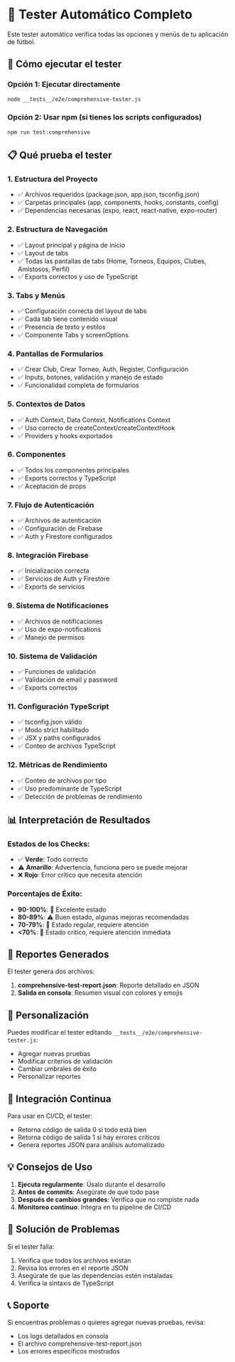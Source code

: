 # 🧪 Tester Automático Completo

Este tester automático verifica todas las opciones y menús de tu aplicación de fútbol.

## 🚀 Cómo ejecutar el tester

### Opción 1: Ejecutar directamente
```bash
node __tests__/e2e/comprehensive-tester.js
```

### Opción 2: Usar npm (si tienes los scripts configurados)
```bash
npm run test:comprehensive
```

## 📋 Qué prueba el tester

### 1. **Estructura del Proyecto**
- ✅ Archivos requeridos (package.json, app.json, tsconfig.json)
- ✅ Carpetas principales (app, components, hooks, constants, config)
- ✅ Dependencias necesarias (expo, react, react-native, expo-router)

### 2. **Estructura de Navegación**
- ✅ Layout principal y página de inicio
- ✅ Layout de tabs
- ✅ Todas las pantallas de tabs (Home, Torneos, Equipos, Clubes, Amistosos, Perfil)
- ✅ Exports correctos y uso de TypeScript

### 3. **Tabs y Menús**
- ✅ Configuración correcta del layout de tabs
- ✅ Cada tab tiene contenido visual
- ✅ Presencia de texto y estilos
- ✅ Componente Tabs y screenOptions

### 4. **Pantallas de Formularios**
- ✅ Crear Club, Crear Torneo, Auth, Register, Configuración
- ✅ Inputs, botones, validación y manejo de estado
- ✅ Funcionalidad completa de formularios

### 5. **Contextos de Datos**
- ✅ Auth Context, Data Context, Notifications Context
- ✅ Uso correcto de createContext/createContextHook
- ✅ Providers y hooks exportados

### 6. **Componentes**
- ✅ Todos los componentes principales
- ✅ Exports correctos y TypeScript
- ✅ Aceptación de props

### 7. **Flujo de Autenticación**
- ✅ Archivos de autenticación
- ✅ Configuración de Firebase
- ✅ Auth y Firestore configurados

### 8. **Integración Firebase**
- ✅ Inicialización correcta
- ✅ Servicios de Auth y Firestore
- ✅ Exports de servicios

### 9. **Sistema de Notificaciones**
- ✅ Archivos de notificaciones
- ✅ Uso de expo-notifications
- ✅ Manejo de permisos

### 10. **Sistema de Validación**
- ✅ Funciones de validación
- ✅ Validación de email y password
- ✅ Exports correctos

### 11. **Configuración TypeScript**
- ✅ tsconfig.json válido
- ✅ Modo strict habilitado
- ✅ JSX y paths configurados
- ✅ Conteo de archivos TypeScript

### 12. **Métricas de Rendimiento**
- ✅ Conteo de archivos por tipo
- ✅ Uso predominante de TypeScript
- ✅ Detección de problemas de rendimiento

## 📊 Interpretación de Resultados

### Estados de los Checks:
- ✅ **Verde**: Todo correcto
- ⚠️ **Amarillo**: Advertencia, funciona pero se puede mejorar
- ❌ **Rojo**: Error crítico que necesita atención

### Porcentajes de Éxito:
- **90-100%**: 🎉 Excelente estado
- **80-89%**: ⚠️ Buen estado, algunas mejoras recomendadas
- **70-79%**: 🔧 Estado regular, requiere atención
- **<70%**: 🚨 Estado crítico, requiere atención inmediata

## 📄 Reportes Generados

El tester genera dos archivos:

1. **comprehensive-test-report.json**: Reporte detallado en JSON
2. **Salida en consola**: Resumen visual con colores y emojis

## 🔧 Personalización

Puedes modificar el tester editando `__tests__/e2e/comprehensive-tester.js`:

- Agregar nuevas pruebas
- Modificar criterios de validación
- Cambiar umbrales de éxito
- Personalizar reportes

## 🚀 Integración Continua

Para usar en CI/CD, el tester:
- Retorna código de salida 0 si todo está bien
- Retorna código de salida 1 si hay errores críticos
- Genera reportes JSON para análisis automatizado

## 💡 Consejos de Uso

1. **Ejecuta regularmente**: Úsalo durante el desarrollo
2. **Antes de commits**: Asegúrate de que todo pase
3. **Después de cambios grandes**: Verifica que no rompiste nada
4. **Monitoreo continuo**: Integra en tu pipeline de CI/CD

## 🐛 Solución de Problemas

Si el tester falla:

1. Verifica que todos los archivos existan
2. Revisa los errores en el reporte JSON
3. Asegúrate de que las dependencias estén instaladas
4. Verifica la sintaxis de TypeScript

## 📞 Soporte

Si encuentras problemas o quieres agregar nuevas pruebas, revisa:
- Los logs detallados en consola
- El archivo comprehensive-test-report.json
- Los errores específicos mostrados